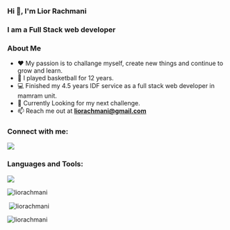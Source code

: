 ### Hi 👋, I'm Lior Rachmani
### I am a Full Stack web developer

### About Me

- ❤️ My passion is to challange myself, create new things and continue to grow and learn.
- 🏀 I played basketball for 12 years.
- 💻 Finished my 4.5 years IDF service as a full stack web developer in mamram unit.
- 💪 Currently Looking for my next challenge.
- 📫 Reach me out at **liorachmani@gmail.com**


<h3 align="left">Connect with me:</h3>
<p align="left">
  <a href="www.linkedin.com/in/lior-rachmani">
    <img src="https://skillicons.dev/icons?i=linkedin" />
  </a>
</p>

<h3 align="left">Languages and Tools:</h3>

<p align="left">
  <a href="https://skillicons.dev">
    <img src="https://skillicons.dev/icons?i=react,javascript,ts,html,css,nodejs,docker,cs,dotnet,postgres,redis,mongodb,postman,git,gitlab,openshift" />
  </a>
</p>



<p><img align="center" src="https://github-readme-stats.vercel.app/api/top-langs?username=liorachmani&show_icons=true&theme=transparent&locale=en&layout=compact" alt="liorachmani" /></p>

<p>&nbsp;<img align="center" src="https://github-readme-stats.vercel.app/api?username=liorachmani&show_icons=true&&theme=transparent&locale=en" alt="liorachmani" /></p>

<p><img align="center" src="https://github-readme-streak-stats.herokuapp.com/?user=liorachmani&theme=transparent" alt="liorachmani" /></p>









